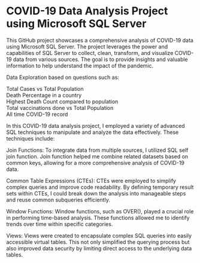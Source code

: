# COVID-19 Data Analysis Project using Microsoft SQL Server

This GitHub project showcases a comprehensive analysis of COVID-19 data using Microsoft SQL Server. The project leverages the power and capabilities of SQL Server to collect, clean, transform, and visualize COVID-19 data from various sources. The goal is to provide insights and valuable information to help understand the impact of the pandemic.

Data Exploration based on questions such as: <br>

Total Cases vs Total Population<br>
Death Percentage in a country <br>
Highest Death Count compared to population <br>
Total vaccinations done vs Total Population <br>
All time COVID-19 record <br>

In this COVID-19 data analysis project, I employed a variety of advanced SQL techniques to manipulate and analyze the data effectively. These techniques include:<br>

Join Functions: To integrate data from multiple sources, I utilized SQL self join function. Join function helped me combine related datasets based on common keys, allowing for a more comprehensive analysis of COVID-19 data. <br>

Common Table Expressions (CTEs): CTEs were employed to simplify complex queries and improve code readability. By defining temporary result sets within CTEs, I could break down the analysis into manageable steps and reuse common subqueries efficiently. <br>

Window Functions: Window functions, such as OVER(), played a crucial role in performing time-based analysis. These functions allowed me to identify trends over time within specific categories. <br>

Views: Views were created to encapsulate complex SQL queries into easily accessible virtual tables. This not only simplified the querying process but also improved data security by limiting direct access to the underlying data tables. <br>
